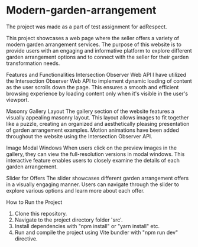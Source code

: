 # Modern-garden-arrangement
The project was made as a part of test assignment for adRespect.

This project showcases a web page where the seller offers a variety of modern garden arrangement services. The purpose of this website is to provide users with an engaging and informative platform to explore different garden arrangement options and to connect with the seller for their garden transformation needs.

Features and Functionalities
Intersection Observer Web API
I have utilized the Intersection Observer Web API to implement dynamic loading of content as the user scrolls down the page. This ensures a smooth and efficient browsing experience by loading content only when it's visible in the user's viewport.

Masonry Gallery Layout
The gallery section of the website features a visually appealing masonry layout. This layout allows images to fit together like a puzzle, creating an organized and aesthetically pleasing presentation of garden arrangement examples.
Motion animations have been added throughout the website using the Intersection Observer API.

Image Modal Windows
When users click on the preview images in the gallery, they can view the full-resolution versions in modal windows. This interactive feature enables users to closely examine the details of each garden arrangement.

Slider for Offers
The slider showcases different garden arrangement offers in a visually engaging manner. Users can navigate through the slider to explore various options and learn more about each offer.

How to Run the Project
1. Clone this repository.
2. Navigate to the project directory folder 'src'.
3. Install dependencies with "npm install" or "yarn install" etc.
4. Run and compile the project using Vite bundler with "npm run dev" directive.
